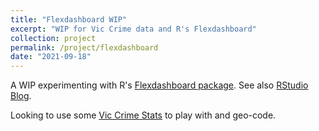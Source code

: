 ```yaml
---
title: "Flexdashboard WIP"
excerpt: "WIP for Vic Crime data and R's Flexdashboard"
collection: project
permalink: /project/flexdashboard
date: "2021-09-18"
---
```


A WIP experimenting with R's [Flexdashboard package](https://pkgs.rstudio.com/flexdashboard). See also [RStudio Blog](https://blog.rstudio.com/2016/05/17/flexdashboard-easy-interactive-dashboards-for-r/).

Looking to use some [Vic Crime Stats](https://www.crimestatistics.vic.gov.au/) to play with and geo-code.

<br>